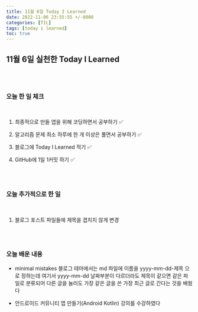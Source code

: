```yaml
---
title: 11월 6일 Today I Learned
date: 2022-11-06 23:55:55 +/-0000
categories: [TIL]
tags: [today i learned]
toc: true
---
```


## 11월 6일 실천한 Today I Learned

<br><br>

### 오늘 한 일 체크
<br>

1. 최종적으로 만들 앱을 위해 코딩하면서 공부하기 ✅

2. 알고리즘 문제 최소 하루에 한 개 이상은 풀면서 공부하기 ✅

3. 블로그에 Today I Learned 적기 ✅

4. GitHub에 1일 1커밋 하기 ✅

<br><br>

### 오늘 추가적으로 한 일
<br>

1. 블로그 포스트 파일들에 제목을 겹치지 않게 변경

<br><br>

### 오늘 배운 내용

* minimal mistakes 블로그 테마에서는 md 파일에 이름을 yyyy-mm-dd-제목 으로 정하는데 여기서 yyyy-mm-dd 날짜부분이 다르더라도 제목이 같으면 같은 파일로 분류되어 다른 글을 눌러도 가장 같은 글을 쓴 가장 최근 글로 간다는 것을 배웠다

* 안드로이드 커뮤니티 앱 만들기(Android Kotlin) 강의를 수강하였다

